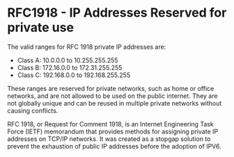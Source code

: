 # RFC1918 - IP Addresses Reserved for private use

The valid ranges for RFC 1918 private IP addresses are:
* Class A: 10.0.0.0 to 10.255.255.255
* Class B: 172.16.0.0 to 172.31.255.255
* Class C: 192.168.0.0 to 192.168.255.255 

These ranges are reserved for private networks, such as home or office networks, and are not allowed to be used on the public internet. They are not globally unique and can be reused in multiple private networks without causing conflicts. 

RFC 1918, or Request for Comment 1918, is an Internet Engineering Task Force (IETF) memorandum that provides methods for assigning private IP addresses on TCP/IP networks. It was created as a stopgap solution to prevent the exhaustion of public IP addresses before the adoption of IPV6.
